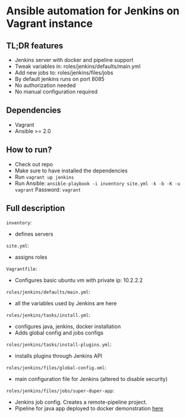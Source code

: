 # Ansible automation for Jenkins on Vagrant instance

## TL;DR features
- Jenkins server with docker and pipeline support
- Tweak variables in: roles/jenkins/defaults/main.yml
- Add new jobs to: roles/jenkins/files/jobs
- By default jenkins runs on port 8085
- No authorization needed
- No manual configuration required

## Dependencies
- Vagrant
- Ansible >= 2.0

## How to run? 
- Check out repo
- Make sure to have installed the dependencies
- Run `vagrant up jenkins`
- Run Ansible: `ansible-playbook -i inventory site.yml -k -b -K -u vagrant` 
Password: `vagrant`

## Full description

`inventory`: 
- defines servers

`site.yml`:
- assigns roles

`Vagrantfile`:
- Configures basic ubuntu vm with private ip: 10.2.2.2

`roles/jenkins/defaults/main.yml`:
- all the variables used by Jenkins are here

`roles/jenkins/tasks/install.yml`:
- configures java, jenkins, docker installation
- Adds global config and jobs configs

`roles/jenkins/tasks/install-plugins.yml`:
- installs plugins through Jenkins API

`roles/jenkins/files/global-config.xml`:
- main configuration file for Jenkins (altered to disable security)

`roles/jenkins/files/jobs/super-duper-app`:
- Jenkins job config. Creates a remote-pipeline project. 
- Pipeline for java app deployed to docker demonstration [here](https://github.com/modcatz/bb-app/)


